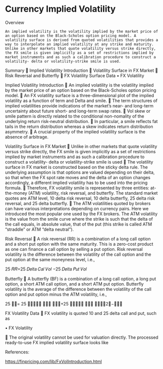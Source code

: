 # Currency Implied Volatility

Overview

	An implied volatility is the volatility implied by the market price of an option based on the Black-Scholes option pricing model. A volatility surface is derived from quoted volatilities that provides a way to interpolate an implied volatility at any strike and maturity.
	Unlike in other markets that quote volatility versus strike directly, the FX smile is given implicitly as a set of restrictions implied by market instruments and as such a calibration procedure to construct a volatility- delta or volatility-strike smile is used.

Summary
	Implied Volatility Introduction
	Volatility Surface in FX Market
	Risk Reversal and Butterfly
	FX Volatility Surface Data
•	FX Volatility

Implied Volatility Introduction
	An implied volatility is the volatility implied by the market price of an option based on the Black-Scholes option pricing model. 
	An FX volatility surface is a three-dimensional plot of the implied volatility as a function of term and Delta and smile. 
	The term structures of implied volatilities provide indications of the market’s near- and long-term uncertainty about future short- and long-term swap rates.
	Vol skew or smile pattern is directly related to the conditional non-nomality of the underlying return risk-neutral distribution. 
	In particular, a smile reflects fat tails in the return distribution whereas a skew indicates return distribution asymmetry.
	A crucial property of the implied volatility surface is the absence of arbitrage.

Volatility Surface in FX Market
	Unlike in other markets that quote volatility versus strike directly, the FX smile is given implicitly as a set of restrictions implied by market instruments and as such a calibration procedure to construct a volatility- delta or volatility-strike smile is used
	The volatility surface in FX market is constructed based on the sticky delta rule. The underlying assumption is that options are valued depending on their delta, so that when the FX spot rate moves and the delta of an option changes accordingly, a different implied volatility has to be used into the pricing formula.
	Therefore, FX volatility smile is represented by three entities: at-the-money (ATM) volatility, risk reversal, and butterfly. The standard market quotes are ATM level, 10 delta risk reversal, 10 delta butterfly, 25 delta risk reversal, and 25 delta butterfly.
	The ATM volatilities quoted by brokers can have various interpretations depending on currency pairs. Here we introduced the most popular one used by the FX brokers. The ATM volatility is the value from the smile curve where the strike is such that the delta of the call equals, in absolute value, that of the put (this strike is called ATM “straddle” or ATM “delta neutral”).

Risk Reversal
	A risk reversal (RR) is a combination of a long call option and a short put option with the same maturity. This is a zero-cost product as one can finance a call option by selling a put option. Risk reversal volatility is the difference between the volatility of the call option and the put option at the same moneyness level, i.e.,
	
25 𝑅𝑅=25 𝐷𝑒𝑙𝑡𝑎 𝐶𝑎𝑙 𝑉𝑜𝑙 −25 𝐷𝑒𝑙𝑡𝑎 𝑃𝑢𝑡 𝑉𝑜𝑙

Butterfly
	A butterfly (BF) is a combination of a long call option, a long put option, a short ATM call option, and a short ATM put option. Butterfly volatility is the average of the difference between the volatility of the call option and put option minus the ATM volatility, i.e.,
	
25 𝐵𝐹= 25 𝐷𝑒𝑙𝑡𝑎 𝐶𝑎𝑙 𝑉𝑜𝑙+25 𝐷𝑒𝑙𝑡𝑎 𝑃𝑢𝑡 𝑉𝑜𝑙﷮2﷯−𝐴𝑇𝑀

FX Volatility Data
	FX volatility is quoted 10 and 25 delta call and put, such as

•	FX Volatility

	The original volatility cannot be used for valuation directly. The processed ready-to-use FX implied volatility surface looks like

References:

https://finpricing.com/lib/FxVolIntroduction.html
